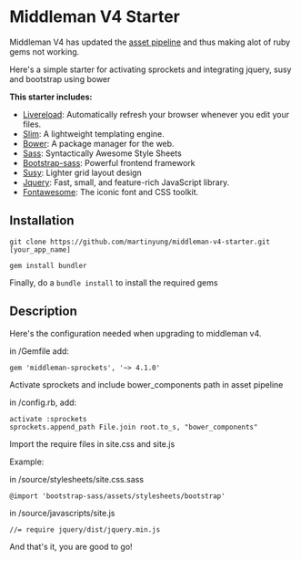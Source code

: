 # Middleman V4 Starter
Middleman V4 has updated the [asset pipeline](https://middlemanapp.com/advanced/external-pipeline/) and thus making alot of ruby gems not working.

Here's a simple starter for activating sprockets and integrating jquery, susy and bootstrap using bower

**This starter includes:**
* [Livereload](http://livereload.com): Automatically refresh your browser whenever you edit your files.
* [Slim](http://slim-lang.com): A lightweight templating engine.
* [Bower](http://bower.io): A package manager for the web.
* [Sass](http://sass-lang.com): Syntactically Awesome Style Sheets
* [Bootstrap-sass](https://github.com/twbs/bootstrap-sass): Powerful frontend framework
* [Susy](http://susy.oddbird.net): Lighter grid layout design
* [Jquery](https://jquery.com/): Fast, small, and feature-rich JavaScript library.
* [Fontawesome](http://fontawesome.io/): The iconic font and CSS toolkit.

## Installation

```
git clone https://github.com/martinyung/middleman-v4-starter.git [your_app_name]
```

```
gem install bundler
```

Finally, do a ```bundle install``` to install the required gems

## Description

Here's the configuration needed when upgrading to middleman v4.

in /Gemfile add:

```
gem 'middleman-sprockets', '~> 4.1.0'
```

Activate sprockets and include bower_components path in asset pipeline

in /config.rb, add:

```
activate :sprockets
sprockets.append_path File.join root.to_s, "bower_components"
```

Import the require files in site.css and site.js

Example:

in /source/stylesheets/site.css.sass

```
@import 'bootstrap-sass/assets/stylesheets/bootstrap'
```

in /source/javascripts/site.js

```
//= require jquery/dist/jquery.min.js
```

And that's it, you are good to go!

